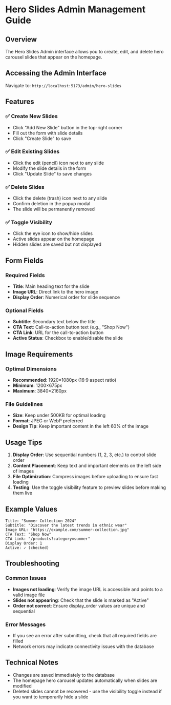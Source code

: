 # Hero Slides Admin Management Guide

## Overview
The Hero Slides Admin interface allows you to create, edit, and delete hero carousel slides that appear on the homepage.

## Accessing the Admin Interface
Navigate to: `http://localhost:5173/admin/hero-slides`

## Features

### ✅ Create New Slides
- Click "Add New Slide" button in the top-right corner
- Fill out the form with slide details
- Click "Create Slide" to save

### ✅ Edit Existing Slides
- Click the edit (pencil) icon next to any slide
- Modify the slide details in the form
- Click "Update Slide" to save changes

### ✅ Delete Slides
- Click the delete (trash) icon next to any slide
- Confirm deletion in the popup modal
- The slide will be permanently removed

### ✅ Toggle Visibility
- Click the eye icon to show/hide slides
- Active slides appear on the homepage
- Hidden slides are saved but not displayed

## Form Fields

### Required Fields
- **Title**: Main heading text for the slide
- **Image URL**: Direct link to the hero image
- **Display Order**: Numerical order for slide sequence

### Optional Fields
- **Subtitle**: Secondary text below the title
- **CTA Text**: Call-to-action button text (e.g., "Shop Now")
- **CTA Link**: URL for the call-to-action button
- **Active Status**: Checkbox to enable/disable the slide

## Image Requirements

### Optimal Dimensions
- **Recommended**: 1920×1080px (16:9 aspect ratio)
- **Minimum**: 1200×675px
- **Maximum**: 3840×2160px

### File Guidelines
- **Size**: Keep under 500KB for optimal loading
- **Format**: JPEG or WebP preferred
- **Design Tip**: Keep important content in the left 60% of the image

## Usage Tips

1. **Display Order**: Use sequential numbers (1, 2, 3, etc.) to control slide order
2. **Content Placement**: Keep text and important elements on the left side of images
3. **File Optimization**: Compress images before uploading to ensure fast loading
4. **Testing**: Use the toggle visibility feature to preview slides before making them live

## Example Values

```
Title: "Summer Collection 2024"
Subtitle: "Discover the latest trends in ethnic wear"
Image URL: "https://example.com/summer-collection.jpg"
CTA Text: "Shop Now"
CTA Link: "/products?category=summer"
Display Order: 1
Active: ✓ (checked)
```

## Troubleshooting

### Common Issues
- **Images not loading**: Verify the image URL is accessible and points to a valid image file
- **Slides not appearing**: Check that the slide is marked as "Active"
- **Order not correct**: Ensure display_order values are unique and sequential

### Error Messages
- If you see an error after submitting, check that all required fields are filled
- Network errors may indicate connectivity issues with the database

## Technical Notes

- Changes are saved immediately to the database
- The homepage hero carousel updates automatically when slides are modified
- Deleted slides cannot be recovered - use the visibility toggle instead if you want to temporarily hide a slide